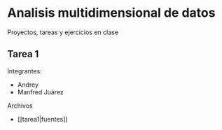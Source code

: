 # Analisis multidimensional de datos
Proyectos, tareas y ejercicios en clase

## Tarea 1
Integrantes:
* Andrey
* Manfred Juárez

Archivos
* [[tarea1|fuentes]]
